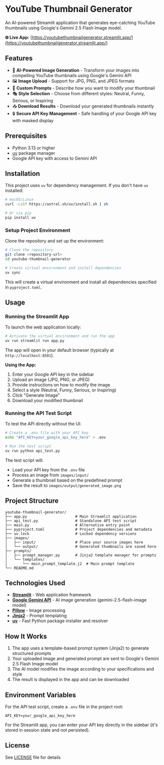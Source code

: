 # YouTube Thumbnail Generator

An AI-powered Streamlit application that generates eye-catching YouTube thumbnails using Google's Gemini 2.5 Flash Image model.

**🌐 Live App:** [https://youtubethumbnailgenerator.streamlit.app/](https://youtubethumbnailgenerator.streamlit.app/)


## Features

- 🎨 **AI-Powered Image Generation** - Transform your images into compelling YouTube thumbnails using Google's Gemini API
- 🖼️ **Image Upload** - Support for JPG, PNG, and JPEG formats
- 💬 **Custom Prompts** - Describe how you want to modify your thumbnail
- 🎭 **Style Selection** - Choose from different styles: Neutral, Funny, Serious, or Inspiring
- 📥 **Download Results** - Download your generated thumbnails instantly
- 🔒 **Secure API Key Management** - Safe handling of your Google API key with masked display

## Prerequisites

- Python 3.13 or higher
- [uv](https://github.com/astral-sh/uv) package manager
- Google API key with access to Gemini API

## Installation

This project uses `uv` for dependency management. If you don't have `uv` installed:

```bash
# macOS/Linux
curl -LsSf https://astral.sh/uv/install.sh | sh

# Or via pip
pip install uv
```

### Setup Project Environment

Clone the repository and set up the environment:

```bash
# Clone the repository
git clone <repository-url>
cd youtube-thumbnail-generator

# Create virtual environment and install dependencies
uv sync
```

This will create a virtual environment and install all dependencies specified in `pyproject.toml`.

## Usage

### Running the Streamlit App

To launch the web application locally:

```bash
# Activate the virtual environment and run the app
uv run streamlit run app.py
```

The app will open in your default browser (typically at `http://localhost:8501`).

**Using the App:**
1. Enter your Google API key in the sidebar
2. Upload an image (JPG, PNG, or JPEG)
3. Provide instructions on how to modify the image
4. Select a style (Neutral, Funny, Serious, or Inspiring)
5. Click "Generate Image"
6. Download your modified thumbnail

### Running the API Test Script

To test the API directly without the UI:

```bash
# Create a .env file with your API key
echo "API_KEY=your_google_api_key_here" > .env

# Run the test script
uv run python api_test.py
```

The test script will:
- Load your API key from the `.env` file
- Process an image from `images/input/`
- Generate a thumbnail based on the predefined prompt
- Save the result to `images/output/generated_image.png`

## Project Structure

```
youtube-thumbnail-generator/
├── app.py                      # Main Streamlit application
├── api_test.py                 # Standalone API test script
├── main.py                     # Alternative entry point
├── pyproject.toml              # Project dependencies and metadata
├── uv.lock                     # Locked dependency versions
├── images/
│   ├── input/                  # Place your source images here
│   └── output/                 # Generated thumbnails are saved here
├── prompts/
│   ├── prompt_manager.py       # Jinja2 template manager for prompts
│   └── templates/
│       └── main_prompt_template.j2  # Main prompt template
└── README.md
```

## Technologies Used

- **[Streamlit](https://streamlit.io/)** - Web application framework
- **[Google Gemini API](https://ai.google.dev/)** - AI image generation (gemini-2.5-flash-image model)
- **[Pillow](https://python-pillow.org/)** - Image processing
- **[Jinja2](https://jinja.palletsprojects.com/)** - Prompt templating
- **[uv](https://github.com/astral-sh/uv)** - Fast Python package installer and resolver

## How It Works

1. The app uses a template-based prompt system (Jinja2) to generate structured prompts
2. Your uploaded image and generated prompt are sent to Google's Gemini 2.5 Flash Image model
3. The AI model modifies the image according to your specifications and style
4. The result is displayed in the app and can be downloaded

## Environment Variables

For the API test script, create a `.env` file in the project root:

```
API_KEY=your_google_api_key_here
```

For the Streamlit app, you can enter your API key directly in the sidebar (it's stored in session state and not persisted).

## License

See [LICENSE](LICENSE) file for details